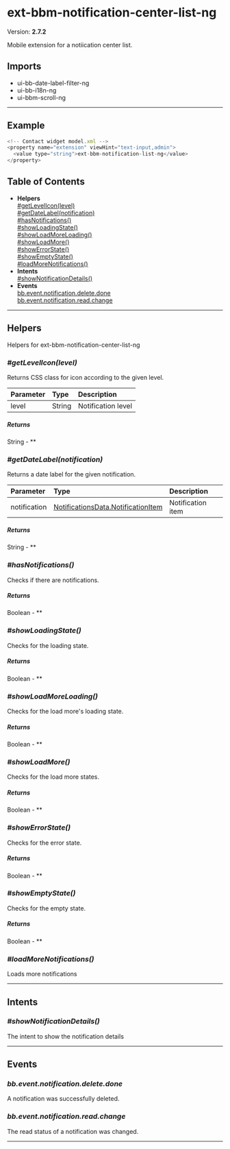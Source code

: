 # ext-bbm-notification-center-list-ng


Version: **2.7.2**

Mobile extension for a notiication center list.

## Imports

* ui-bb-date-label-filter-ng
* ui-bb-i18n-ng
* ui-bbm-scroll-ng

---

## Example

```javascript
<!-- Contact widget model.xml -->
<property name="extension" viewHint="text-input,admin">
  <value type="string">ext-bbm-notification-list-ng</value>
</property>
```

## Table of Contents
- **Helpers**<br/>    <a href="#Helpers_getLevelIcon">#getLevelIcon(level)</a><br/>    <a href="#Helpers_getDateLabel">#getDateLabel(notification)</a><br/>    <a href="#Helpers_hasNotifications">#hasNotifications()</a><br/>    <a href="#Helpers_showLoadingState">#showLoadingState()</a><br/>    <a href="#Helpers_showLoadMoreLoading">#showLoadMoreLoading()</a><br/>    <a href="#Helpers_showLoadMore">#showLoadMore()</a><br/>    <a href="#Helpers_showErrorState">#showErrorState()</a><br/>    <a href="#Helpers_showEmptyState">#showEmptyState()</a><br/>    <a href="#Helpers_loadMoreNotifications">#loadMoreNotifications()</a><br/>
- **Intents**<br/>    <a href="#Intents_showNotificationDetails">#showNotificationDetails()</a><br/>
- **Events**<br/>    <a href="#bb.event.notification.delete.done">bb.event.notification.delete.done</a><br/>    <a href="#bb.event.notification.read.change">bb.event.notification.read.change</a><br/>

---

## Helpers

Helpers for ext-bbm-notification-center-list-ng

### <a name="Helpers_getLevelIcon"></a>*#getLevelIcon(level)*

Returns CSS class for icon according to the given level.

| Parameter | Type | Description |
| :-- | :-- | :-- |
| level | String | Notification level |

##### Returns

String - **

### <a name="Helpers_getDateLabel"></a>*#getDateLabel(notification)*

Returns a date label for the given notification.

| Parameter | Type | Description |
| :-- | :-- | :-- |
| notification | [NotificationsData.NotificationItem](data-bb-notifications-http-ng.html#NotificationsData.NotificationItem) | Notification item |

##### Returns

String - **

### <a name="Helpers_hasNotifications"></a>*#hasNotifications()*

Checks if there are notifications.

##### Returns

Boolean - **

### <a name="Helpers_showLoadingState"></a>*#showLoadingState()*

Checks for the loading state.

##### Returns

Boolean - **

### <a name="Helpers_showLoadMoreLoading"></a>*#showLoadMoreLoading()*

Checks for the load more's loading state.

##### Returns

Boolean - **

### <a name="Helpers_showLoadMore"></a>*#showLoadMore()*

Checks for the load more states.

##### Returns

Boolean - **

### <a name="Helpers_showErrorState"></a>*#showErrorState()*

Checks for the error state.

##### Returns

Boolean - **

### <a name="Helpers_showEmptyState"></a>*#showEmptyState()*

Checks for the empty state.

##### Returns

Boolean - **

### <a name="Helpers_loadMoreNotifications"></a>*#loadMoreNotifications()*

Loads more notifications

---

## Intents


### <a name="Intents_showNotificationDetails"></a>*#showNotificationDetails()*

The intent to show the notification details

---

## Events

### <a name="bb.event.notification.delete.done"></a>*bb.event.notification.delete.done*

A notification was successfully deleted.

### <a name="bb.event.notification.read.change"></a>*bb.event.notification.read.change*

The read status of a notification was changed.


---
